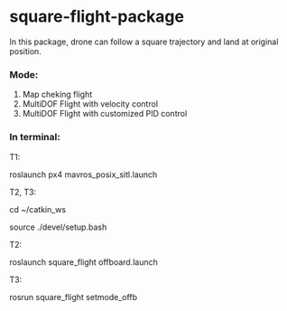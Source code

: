 # square-flight-package
In this package, drone can follow a square trajectory and land at original position.

### Mode:
1) Map cheking flight
2) MultiDOF Flight with velocity control 
3) MultiDOF Flight with customized PID control

### In terminal:

T1: 

roslaunch px4 mavros_posix_sitl.launch

T2, T3:
 
cd ~/catkin_ws

source ./devel/setup.bash

T2:
 
roslaunch square_flight offboard.launch

T3: 

rosrun square_flight setmode_offb
